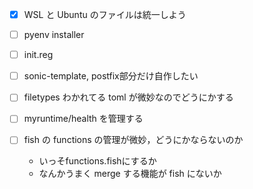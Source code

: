 
- [x] WSL と Ubuntu のファイルは統一しよう
- [ ] pyenv installer
- [ ] init.reg

- [ ] sonic-template, postfix部分だけ自作したい
- [ ] filetypes わかれてる toml が微妙なのでどうにかする
- [ ] myruntime/health を管理する
- [ ] fish の functions の管理が微妙，どうにかならないのか
  - いっそfunctions.fishにするか
  - なんかうまく merge する機能が fish にないか

